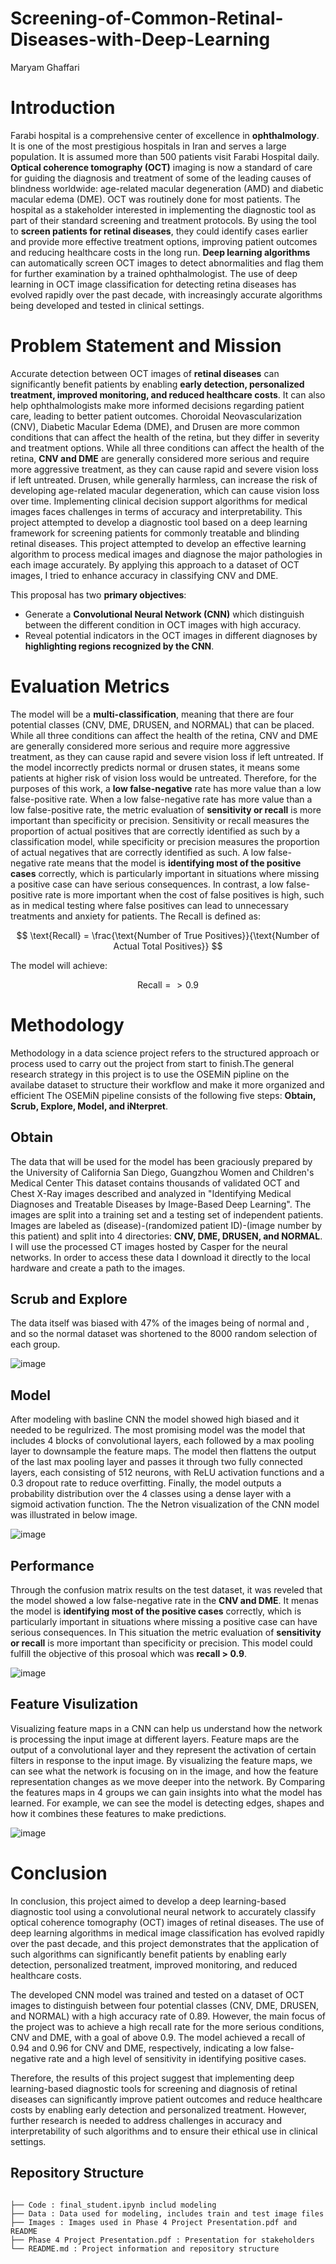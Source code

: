 # Screening-of-Common-Retinal-Diseases-with-Deep-Learning

Maryam Ghaffari






# Introduction
Farabi hospital is a comprehensive center of excellence in **ophthalmology**. It is one of the most prestigious hospitals in Iran and serves a large population. It is assumed more than 500 patients visit Farabi Hospital daily. **Optical coherence tomography (OCT)** imaging is now a standard of care for guiding the diagnosis and treatment of some of the leading causes of blindness worldwide: age-related macular degeneration (AMD) and diabetic macular edema (DME). OCT was routinely done for most patients. The hospital as a stakeholder interested in implementing the diagnostic tool as part of their standard screening and treatment protocols. By using the tool to **screen patients for retinal diseases**, they could identify cases earlier and provide more effective treatment options, improving patient outcomes and reducing healthcare costs in the long run. **Deep learning algorithms** can automatically screen OCT images to detect abnormalities and flag them for further examination by a trained ophthalmologist. The use of deep learning in OCT image classification for detecting retina diseases has evolved rapidly over the past decade, with increasingly accurate algorithms being developed and tested in clinical settings.

# Problem Statement and Mission
Accurate detection between OCT images of **retinal diseases** can significantly benefit patients by enabling **early detection, personalized treatment, improved monitoring, and reduced healthcare costs**. It can also help ophthalmologists make more informed decisions regarding patient care, leading to better patient outcomes. Choroidal Neovascularization (CNV), Diabetic Macular Edema (DME), and Drusen are more common conditions that can affect the health of the retina, but they differ in severity and treatment options. While all three conditions can affect the health of the retina, **CNV and DME** are generally considered more serious and require more aggressive treatment, as they can cause rapid and severe vision loss if left untreated. Drusen, while generally harmless, can increase the risk of developing age-related macular degeneration, which can cause vision loss over time. Implementing clinical decision support algorithms for medical images faces challenges in terms of accuracy and interpretability. This project attempted to develop a diagnostic tool based on a deep learning framework for screening patients for commonly treatable and blinding retinal diseases. 
This project attempted to develop an effective learning algorithm to process medical images and diagnose the major pathologies in each image accurately. By applying this approach to a dataset of OCT images, I tried to enhance accuracy in classifying CNV and DME.

This proposal has two **primary objectives**:

- Generate a **Convolutional Neural Network (CNN)** which distinguish between the different condition in OCT images with high accuracy.
- Reveal potential indicators in the OCT images in different diagnoses by **highlighting regions recognized by the CNN**. 



#  Evaluation Metrics
The model will be a **multi-classification**, meaning that there are four potential classes (CNV, DME, DRUSEN, and NORMAL) that can be placed. While all three conditions can affect the health of the retina, CNV and DME are generally considered more serious and require more aggressive treatment, as they can cause rapid and severe vision loss if left untreated. If the model incorrectly predicts normal or drusen states, it means some patients at higher risk of vision loss would be untreated. Therefore, for the purposes of this work, a **low false-negative** rate has more value than a low false-positive rate. When a low false-negative rate has more value than a low false-positive rate, the metric evaluation of **sensitivity or recall** is more important than specificity or precision. Sensitivity or recall measures the proportion of actual positives that are correctly identified as such by a classification model, while specificity or precision measures the proportion of actual negatives that are correctly identified as such. A low false-negative rate means that the model is **identifying most of the positive cases** correctly, which is particularly important in situations where missing a positive case can have serious consequences. In contrast, a low false-positive rate is more important when the cost of false positives is high, such as in medical testing where false positives can lead to unnecessary treatments and anxiety for patients. The Recall is defined as:

$$ \text{Recall} = \frac{\text{Number of True Positives}}{\text{Number of Actual Total Positives}} $$ 

The model will achieve:

$$ \text{Recall} => 0.9 $$ 

# Methodology
Methodology in a data science project refers to the structured approach or process used to carry out the project from start to finish.The general research strategy in this project is to use the OSEMiN pipline on the availabe dataset to structure their workflow and make it more organized and efficient The OSEMiN pipeline consists of the following five steps: **Obtain, Scrub, Explore, Model, and iNterpret**.

## Obtain
The data that will be used for the model has been graciously prepared by the University of California San Diego, Guangzhou Women and Children's Medical Center This dataset contains thousands of validated OCT and Chest X-Ray images described and analyzed in "Identifying Medical Diagnoses and Treatable Diseases by Image-Based Deep Learning". The images are split into a training set and a testing set of independent patients. Images are labeled as (disease)-(randomized patient ID)-(image number by this patient) and split into 4 directories: **CNV, DME, DRUSEN, and NORMAL**. I will use the processed CT images hosted by Casper for the neural networks. In order to access these data I download it directly to the local hardware and create a path to the images.


## Scrub and Explore
The data itself was biased with 47% of the images being of normal and , and so the normal dataset was shortened to the 8000 random selection of each group. 

![image](https://user-images.githubusercontent.com/101681195/222004361-80531e34-8710-45b7-87cd-c5bcb78ff68f.png)


## Model
After modeling with basline CNN the model showed high biased and it needed to be regulrized. The most promising model was the model that includes 4 blocks of convolutional layers, each followed by a max pooling layer to downsample the feature maps. The model then flattens the output of the last max pooling layer and passes it through two fully connected layers, each consisting of 512 neurons, with ReLU activation functions and a 0.3 dropout rate to reduce overfitting. Finally, the model outputs a probability distribution over the 4 classes using a dense layer with a sigmoid activation function. The the Netron visualization of the CNN model was illustrated in below image. 


![image](https://user-images.githubusercontent.com/101681195/224182839-ceb3f0b6-4b3b-4407-a26b-7b3561b70885.png)


## Performance
Through the confusion matrix results on the test dataset, it was reveled that the model showed a low false-negative rate in the **CNV and DME**. It menas the model is **identifying most of the positive cases** correctly, which is particularly important in situations where missing a positive case can have serious consequences. In This situation the metric evaluation of **sensitivity or recall** is more important than specificity or precision. This model could fulfill the objective of this prosoal which was **recall > 0.9**. 

![image](https://user-images.githubusercontent.com/101681195/224195011-98ffba25-dd68-4c03-9aae-fb7a2ace687f.png)


## Feature Visulization
Visualizing feature maps in a CNN can help us understand how the network is processing the input image at different layers. Feature maps are the output of a convolutional layer and they represent the activation of certain filters in response to the input image. By visualizing the feature maps, we can see what the network is focusing on in the image, and how the feature representation changes as we move deeper into the network. By Comparing the features maps in 4 groups we can gain insights into what the model has learned. For example, we can see the model is detecting edges, shapes and how it combines these features to make predictions.

![image](https://user-images.githubusercontent.com/101681195/224390795-749ed7b3-df2f-41f9-a15c-e724371cce0c.png)


# Conclusion
In conclusion, this project aimed to develop a deep learning-based diagnostic tool using a convolutional neural network to accurately classify optical coherence tomography (OCT) images of retinal diseases. The use of deep learning algorithms in medical image classification has evolved rapidly over the past decade, and this project demonstrates that the application of such algorithms can significantly benefit patients by enabling early detection, personalized treatment, improved monitoring, and reduced healthcare costs.

The developed CNN model was trained and tested on a dataset of OCT images to distinguish between four potential classes (CNV, DME, DRUSEN, and NORMAL) with a high accuracy rate of 0.89. However, the main focus of the project was to achieve a high recall rate for the more serious conditions, CNV and DME, with a goal of above 0.9. The model achieved a recall of 0.94 and 0.96 for CNV and DME, respectively, indicating a low false-negative rate and a high level of sensitivity in identifying positive cases.

Therefore, the results of this project suggest that implementing deep learning-based diagnostic tools for screening and diagnosis of retinal diseases can significantly improve patient outcomes and reduce healthcare costs by enabling early detection and personalized treatment. However, further research is needed to address challenges in accuracy and interpretability of such algorithms and to ensure their ethical use in clinical settings.

 ## Repository Structure
```

├── Code : final_student.ipynb includ modeling
├── Data : Data used for modeling, includes train and test image files
├── Images : Images used in Phase 4 Project Presentation.pdf and README
├── Phase 4 Project Presentation.pdf : Presentation for stakeholders
└── README.md : Project information and repository structure
